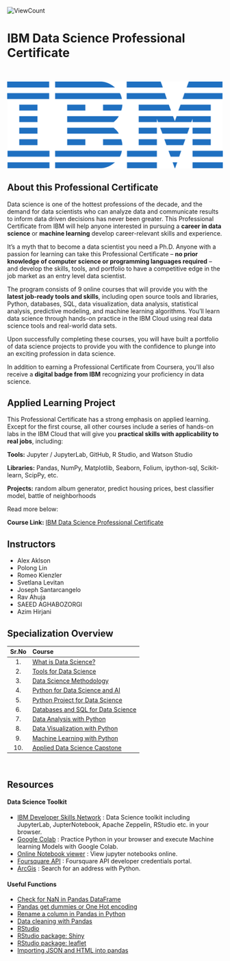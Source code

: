 ![ViewCount](https://views.whatilearened.today/views/github/waiyankyaw961999/IBM-Data-Science-Professional-Certificate.svg?cache=remove)

# IBM Data Science Professional Certificate

<br>

<p align="center">
 <img src="https://github.com/waiyankyaw961999/IBM-Data-Science-Professional-Certificate/blob/main/ibm.svg" title="IBM logo" alt = "IBM logo" />
</p>

## About this Professional Certificate

Data science is one of the hottest professions of the decade, and the demand for data scientists who can analyze data and communicate results to inform data driven decisions has never been greater. This Professional Certificate from IBM will help anyone interested in pursuing a **career in data science** or **machine learning** develop career-relevant skills and experience.

It’s a myth that to become a data scientist you need a Ph.D. Anyone with a passion for learning can take this Professional Certificate – **no prior knowledge of computer science or programming languages required** – and develop the skills, tools, and portfolio to have a competitive edge in the job market as an entry level data scientist.

The program consists of 9 online courses that will provide you with the **latest job-ready tools and skills**, including open source tools and libraries, Python, databases, SQL, data visualization, data analysis, statistical analysis, predictive modeling, and machine learning algorithms. You’ll learn data science through hands-on practice in the IBM Cloud using real data science tools and real-world data sets.

Upon successfully completing these courses, you will have built a portfolio of data science projects to provide you with the confidence to plunge into an exciting profession in data science.

In addition to earning a Professional Certificate from Coursera, you'll also receive a **digital badge from IBM** recognizing your proficiency in data science.

## Applied Learning Project
This Professional Certificate has a strong emphasis on applied learning. Except for the first course, all other courses include a series of hands-on labs in the IBM Cloud that will give you **practical skills with applicability to real jobs**, including:

**Tools:** Jupyter / JupyterLab, GitHub, R Studio, and Watson Studio

**Libraries:** Pandas, NumPy, Matplotlib, Seaborn, Folium, ipython-sql, Scikit-learn, ScipPy, etc.

**Projects:** random album generator, predict housing prices, best classifier model, battle of neighborhoods

Read more below:

**Course Link:** [IBM Data Science Professional Certificate](https://www.coursera.org/professional-certificates/ibm-data-science)

## Instructors

- Alex Aklson
- Polong Lin
- Romeo Kienzler
- Svetlana Levitan
- Joseph Santarcangelo
- Rav Ahuja
- SAEED AGHABOZORGI
- Azim Hirjani

## Specialization Overview

| Sr.No|               Course               			 							|
|:----:|:---------------------------------------------------------------------------|
| 1.   | [What is Data Science?](1.What_is_Data_Science) 							|
| 2.   | [Tools for Data Science](2.Tools_for_Data_Science)							|
| 3.   | [Data Science Methodology](3.Data_Science_Methodology) 					|
| 4.   | [Python for Data Science and AI](4.Python_for_Data_Science_and_AI)     	|
| 5.   | [Python Project for Data Science](5.Python_Project_for_Data_Science)     	|
| 6.   | [Databases and SQL for Data Science](6.Databases_and_SQL_for_Data_Science) |
| 7.   | [Data Analysis with Python](7.Data_Analysis_with_Python)          			|
| 8.   | [Data Visualization with Python](8.Data_Visualization_with_Python)    		|
| 9.   | [Machine Learning with Python](9.Machine_Learning_with_Python)       		|
| 10.   | [Applied Data Science Capstone](10.Applied_Data_Science_Capstone)      		|

<br>


## Resources

#### Data Science Toolkit
- [IBM Developer Skills Network](https://labs.cognitiveclass.ai/login?logout=true) : Data Science toolkit including JupyterLab, JupterNotebook, Apache Zeppelin, RStudio etc. in your browser.
- [Google Colab](https://colab.research.google.com) : Practice Python in your browser and execute Machine learning Models with Google Colab.
- [Online Notebook viewer](https://nbviewer.jupyter.org) : View jupyter notebooks online.
- [Foursquare API](https://developer.foursquare.com) : Foursquare API developer credentials portal.
- [ArcGis](https://developers.arcgis.com/labs/python/search-for-an-address/) : Search for an address with Python.

#### Useful Functions

- [Check for NaN in Pandas DataFrame](https://datatofish.com/check-nan-pandas-dataframe/)
- [Pandas get dummies or One Hot encoding](https://pandas.pydata.org/pandas-docs/stable/reference/api/pandas.get_dummies.html)
- [Rename a column in Pandas in Python](https://pandas.pydata.org/pandas-docs/stable/reference/api/pandas.DataFrame.rename.html)
- [Data cleaning with Pandas](https://towardsdatascience.com/data-cleaning-with-python-using-pandas-library-c6f4a68ea8eb)	
- [RStudio](https://cran.rstudio.com)
- [RStudio package: Shiny](https://shiny.rstudio.com/)
- [RStudio package: leaflet](https://rstudio.github.io/leaflet/)
- [Importing JSON and HTML into pandas](https://www.datacamp.com/community/tutorials/importing-data-into-pandas)


